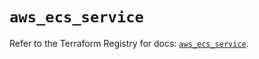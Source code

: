 # `aws_ecs_service`

Refer to the Terraform Registry for docs: [`aws_ecs_service`](https://registry.terraform.io/providers/hashicorp/aws/4.54.0/docs/resources/ecs_service).
